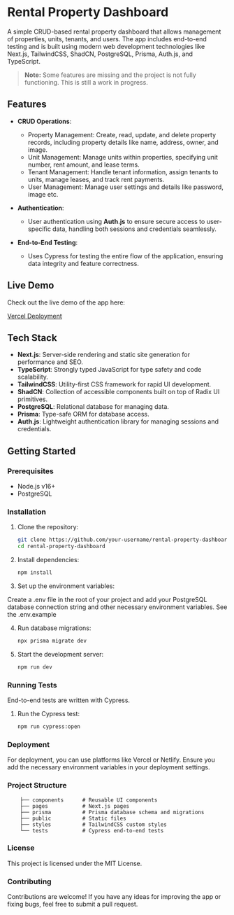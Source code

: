 # Rental Property Dashboard

A simple CRUD-based rental property dashboard that allows management of properties, units, tenants, and users. The app includes end-to-end testing and is built using modern web development technologies like Next.js, TailwindCSS, ShadCN, PostgreSQL, Prisma, Auth.js, and TypeScript.

> **Note:** Some features are missing and the project is not fully functioning. This is still a work in progress.

## Features

- **CRUD Operations**:

  - Property Management: Create, read, update, and delete property records, including property details like name, address, owner, and image.
  - Unit Management: Manage units within properties, specifying unit number, rent amount, and lease terms.
  - Tenant Management: Handle tenant information, assign tenants to units, manage leases, and track rent payments.
  - User Management: Manage user settings and details like password, image etc.

- **Authentication**:

  - User authentication using **Auth.js** to ensure secure access to user-specific data, handling both sessions and credentials seamlessly.

- **End-to-End Testing**:

  - Uses Cypress for testing the entire flow of the application, ensuring data integrity and feature correctness.

## Live Demo

Check out the live demo of the app here:

[Vercel Deployment](https://rental-property-app.vercel.app/)

## Tech Stack

- **Next.js**: Server-side rendering and static site generation for performance and SEO.
- **TypeScript**: Strongly typed JavaScript for type safety and code scalability.
- **TailwindCSS**: Utility-first CSS framework for rapid UI development.
- **ShadCN**: Collection of accessible components built on top of Radix UI primitives.
- **PostgreSQL**: Relational database for managing data.
- **Prisma**: Type-safe ORM for database access.
- **Auth.js**: Lightweight authentication library for managing sessions and credentials.

## Getting Started

### Prerequisites

- Node.js v16+
- PostgreSQL

### Installation

1. Clone the repository:

   ```bash
   git clone https://github.com/your-username/rental-property-dashboard.git
   cd rental-property-dashboard
   ```

2. Install dependencies:

   ```bash
   npm install
   ```

3. Set up the environment variables:

Create a .env file in the root of your project and add your PostgreSQL database connection string and other necessary environment variables. See the .env.example

4. Run database migrations:

   ```bash
   npx prisma migrate dev
   ```

5. Start the development server:
   ```bash
   npm run dev
   ```

### Running Tests

End-to-end tests are written with Cypress.

1. Run the Cypress test:
   ```bash
   npm run cypress:open
   ```

### Deployment

For deployment, you can use platforms like Vercel or Netlify. Ensure you add the necessary environment variables in your deployment settings.

### Project Structure

        ├── components      # Reusable UI components
        ├── pages           # Next.js pages
        ├── prisma          # Prisma database schema and migrations
        ├── public          # Static files
        ├── styles          # TailwindCSS custom styles
        └── tests           # Cypress end-to-end tests

### License

This project is licensed under the MIT License.

### Contributing

Contributions are welcome! If you have any ideas for improving the app or fixing bugs, feel free to submit a pull request.
